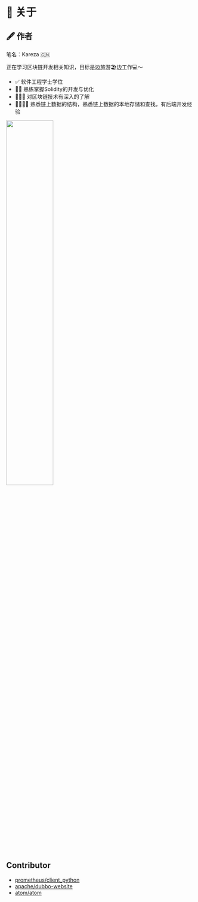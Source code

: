 # 🧘 关于

## 🖋️ 作者

笔名：Kareza 🇨🇳

正在学习区块链开发相关知识，目标是边旅游🏖️边工作💻～

- ✅ 软件工程学士学位
- 🌟🌟 熟练掌握Solidity的开发与优化
- 🌟🌟🌟 对区块链技术有深入的了解
- 🌟🌟🌟🌟 熟悉链上数据的结构，熟悉链上数据的本地存储和查找，有后端开发经验


<img src="/images/wechat.png" width="50%">

## Contributor

- [prometheus/client_python](https://github.com/prometheus/client_python)
- [apache/dubbo-website](https://github.com/apache/dubbo-website)
- [atom/atom](https://github.com/atom/atom)

<!-- - ❌ 对智能合约安全有一定了解，熟悉常见漏洞
- ❌ 熟练掌握可升级合约技术，对其最佳实践有深入了解
- ❌ 熟练使用Remix、Foundry/Hardhat、PhaIcon/Tenderly等开发工具
- ❌ 深度掌握Uniswap V2、MasterChef V2、Compound Governance的代码
- ❌ DeFi资深玩家，理解Uniswap V3、Pendle、GMX V1、Ve(3,3)类DEx(至少一个)的业务逻辑
- ❌ 对稳定币DEx（如Curve、Wombat、Pendle PT Pool）有一定了解
- ❌ 对Lido有深入研究，熟悉Lido语言机流程中各个环节以及风控措施
- ❌ 对LSD领域的智能合约漏洞有深入的研究，熟悉23年发生的一些只读重入攻击事件 -->